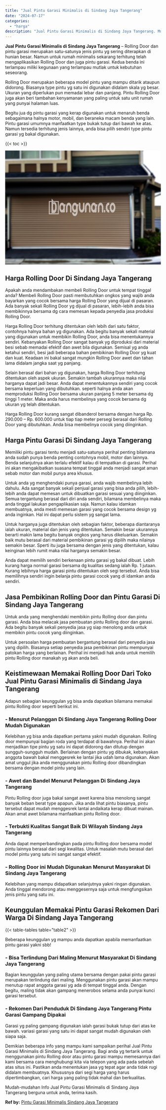 ```yaml
---
title: "Jual Pintu Garasi Minimalis di Sindang Jaya Tangerang"
date: "2024-07-17"
categories: 
  - "harga"
description: "Jual Pintu Garasi Minimalis di Sindang Jaya Tangerang. Mudah-mudahan Info Jual Pintu Garasi Minimalis di Sindang Jaya Tangerang berguna untuk anda, terima ka..."
---
```


**Jual Pintu Garasi Minimalis di Sindang Jaya Tangerang** – Rolling Door dan pintu garasi merupakan satu-satunya jenis pintu yg sering diterapkan di hunian besar. Namun untuk rumah minimalis sekarang terhitung telah mengaplikasikan Rolling Door dan juga pintu garasi. Kedua benda ini terlampau miliki kegunaan yang terlampau mutlak untuk kebutuhan seseorang.

Rolling Door merupakan beberapa model pintu yang mampu ditarik ataupun didorong. Biasanya type pintu yg satu ini digunakan didalam skala yg besar. Ukuran yang diperlukan pun memadai lebar dan panjang. Pintu Rolling Door juga akan beri tambahan kenyamanan yang paling untuk satu unit rumah yang punyai halaman luas.

Begitu jua dg pintu garasi yang kerap digunakan untuk menaruh benda sebagaimana halnya motor, mobil, dan beraneka macam benda yang lain. Pintu garasi umumnya manfaatkan type bukak tutup dari bawah ke atas. Namun tersedia terhitung jenis lainnya, anda bisa pilih sendiri type pintu garasi yg bakal digunakan.

{{< toc >}}

![Jual Pintu Garasi Minimalis di Sindang Jaya Tangerang](/images/pintu-garasi-50.png)

## Harga Rolling Door Di Sindang Jaya Tangerang

Apakah anda mendambakan membeli Rolling Door untuk tempat tinggal anda? Membeli Rolling Door pasti membutuhkan ongkos yang wajib anda bayarkan yang cocok bersama harga Rolling Door yang dijual di pasaran. Ada banyak sekali Rolling Door yg dijual di pasaran, lebih-lebih anda bisa membikinnya bersama dg cara memesan kepada penyedia jasa produksi Rolling Door.

Harga Rolling Door terhitung ditentukan oleh lebih dari satu faktor, contohnya halnya bahan yg digunakan. Ada begitu banyak sekali material yang digunakan untuk membikin Rolling Door, anda bisa menentukannya sendiri. Kebanyakan Rolling Door sangat banyak yg diproduksi dari material besi sebab memadai efektif dan awet bila digunakan. Semisal yg anda ketahui sendiri, besi jadi beberapa bahan pembikinan Rolling Door yg kuat dan kuat. Keadaan ini bakal sangat mungkin Rolling Door awet dan tahan lama didalam jangka saat yg panjang.

Selain berasal dari bahan yg digunakan, harga Rolling Door terhitung ditentukan oleh aspek ukuran. Semakin tambah ukurannya maka nilai harganya dapat jadi besar. Anda dapat menentukannya sendiri yang cocok bersama keperluan yang dibutuhkan. seperti halnya anda akan memproduksi Rolling Door bersama ukuran panjang 5 meter bersama dg tinggi 1 meter. Maka anda harus membelinya yang cocok bersama dg ukuran yg telah ditentukan.

Harga Rolling Door kurang sangat dibanderol bersama dengan harga Rp. 290.000 – Rp. 600.000 untuk tiap tiap meter persegi berasal dari Rolling Door yang dibutuhkan. Anda bisa membelinya cocok yang diinginkan.

## Harga Pintu Garasi Di Sindang Jaya Tangerang

Memiliki pintu garasi tentu menjadi satu-satunya perihal penting bilamana anda sudah punya benda penting contohnya mobil, motor dan lainnya. Benda selanjutnya akan terlalu efektif kalau di tempatkan di garasi. Perihal ini akan mengakibatkan suasana tempat tinggal anda menjadi sangat aman sebab motor dan mobil punya area khusus.

Untuk anda yg menghendaki punya garasi, anda wajib membelinya lebih dahulu. Ada sangat banyak sekali penjual garasi yang bisa anda pilih, lebih-lebih anda dapat memesan untuk dibuatkan garasi sesuai yang diinginkan. Semua tergantung berasal dari diri anda sendiri, bilamana membelinya maka anda tinggal lakukan pengaplikasian saja. Namun kalau idamkan membuatnya, anda mesti memesan garasi yang cocok bersama design yg anda inginkan. Hal ini dapat perlu sistem yg sangat lama.

Untuk harganya juga ditentukan oleh sebagian faktor, beberapa diantaranya ialah ukuran, material dan jenis yang ditentukan. Semakin besar ukurannya berarti makin lama begitu banyak ongkos yang harus dikeluarkan. Semakin baik mutu berasal dari material pembikinan garasi yg dipilih maka nilainya semakin besar. Sperti itu juga bersama dengan jenis yang ditentukan, kalau keinginan lebih rumit maka nilai harganya semakin besar.

Anda dapat memilih sendiri berkenaan pintu garasi yg bakal dibuat. Lebih kurang harga normal garasi bersama dg kualitas sedang ialah Rp. 1 jutaan. Kurang lebihnya harga garasi pintu ditentukan oleh segi tersebut. Anda bisa memilihnya sendiri ingin belanja pintu garasi cocok yang di idamkan anda sendiri.

## Jasa Pembikinan Rolling Door dan Pintu Garasi Di Sindang Jaya Tangerang

Untuk anda yang menghendaki membikin pintu Rolling door dan pintu garasi. Anda bisa melacak jasa pembuatan pintu Rolling door dan garasi. Ada begitu banyak sekali penyedia jasa yg siap menolong anda untuk membikin pintu cocok yang diinginkan.

Untuk persoalan harga pembuatan bergantung berasal dari penyedia jasa yang dipilih. Biasanya setiap penyedia jasa pembikinan pintu mempunyai patokan harga yang berlainan. Perihal ini menjadi hak anda untuk memilih pintu Rolling door manakah yg akan anda beli.

## Keistimewaan Memakai Rolling Door Dari Toko Jual Pintu Garasi Minimalis di Sindang Jaya Tangerang

Adapun sebagian keunggulan yg bisa anda dapatkan bilamana memakai pintu Rolling door seperti berikut ini.

### \- Menurut Pelanggan Di Sindang Jaya Tangerang Rolling Door Mudah Digunakan

Kelebihan yg bisa anda dapatkan pertama yakni mudah digunakan. Rolling door mempunyai bagian roda yang terdapat di bawahnya. Perihal ini akan menjadikan tipe pintu yg satu ini dapat didorong dan ditutup dengan sungguh-sungguh mudah. Berlainan dengan pintu yg dibukak, kebanyakan anggota bawah bakal menggesrek ke lantai jika udah lama digunakan. Akan amat unggul jika anda menggunakan pintu Rolling door dibandingkan bersama dengan model pintu yang lain.

### \- Awet dan Bandel Menurut Pelanggan Di Sindang Jaya Tangerang

Pintu Rolling door juga bakal sangat awet karena bisa menolong sangat banyak beban berat type apapun. Jika anda lihat pintu biasanya, pintu tersebut dapat mudah menggesrek lantai andaikata kerap dibuat mainan. Akan amat awet bilamana manfaatkan pintu Rolling door.

### \- Terbukti Kualitas Sangat Baik Di Wilayah Sindang Jaya Tangerang

Anda dapat memperbandingkan pada pintu Rolling door bersama model pintu lainnya berasal dari segi kwalitas. Untuk masalah mutu berasal dari model pintu yang satu ini sangat sangat efektif.

### \- Rolling Door ini Mudah Digunakan Menurut Masyarakat Di Sindang Jaya Tangerang

Kelebihan yang mampu didapatkan selanjutnya yakni ringan digunakan. Anda tinggal mendorong atau menggesernya saja untuk mengfungsikan jenis pintu yang satu ini.

## Keunggulan Memakai Pintu Garasi Rekomen Dari Warga Di Sindang Jaya Tangerang

{{< table-tables table="table2" >}}

Beberapa keunggulan yg mampu anda dapatkan apabila memanfaatkan pintu garasi yakni sbb!

### \- Bisa Terlindung Dari Maling Menurut Masyarakat Di Sindang Jaya Tangerang

Bagian keunggulan yang paling utama bersama dengan pakai pintu garasi merupakan terlindung dari maling. Menggunakan pintu garasi akan mampu menutup rapat anggota garasi yg ada di tempat tinggal anda. Dengan begitu, maling tidak akan gampang menerobos selama anda punyai kunci garasi tersebut.

### \- Rekomen Dari Penduduk Di Sindang Jaya Tangerang Pintu Garasi Gampang Dipakai

Garasi yg paling gampang digunakan ialah garasi bukak tutup dari atas ke bawah. variasi garasi yang satu ini dapat sangat mudah digunakan oleh siapa saja.

Demikian beberapa info yang mampu kami sampaikan perihal Jual Pintu Garasi Minimalis di Sindang Jaya Tangerang. Bagi anda yg tertarik untuk menggunakan pintu Rolling door atau pintu garasi mampu memesannya dari kami bersama cara menghubungi kita via telepon yang ada pada sebelah atas situs ini. Pastikan anda menentukan jasa yg tepat agar anda tidak rugi didalam membuatnya. Khususnya dari segi harga yang harus dipertimbangkan, cari harga yang paling tidak mahal dan berkualitas.

Mudah-mudahan Info Jual Pintu Garasi Minimalis di Sindang Jaya Tangerang berguna untuk anda, terima kasih.

**Ref by:** [Pintu Garasi Minimalis Sindang Jaya Tangerang](https://id.wikipedia.org/wiki/Pintu)
